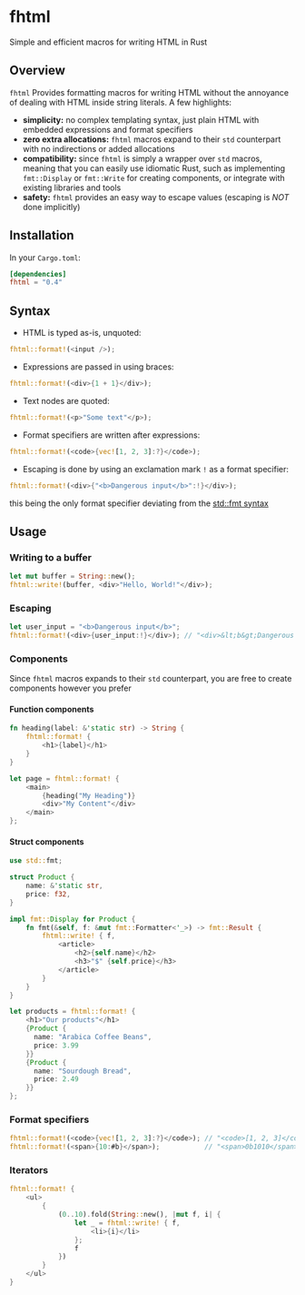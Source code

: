 # fhtml

Simple and efficient macros for writing HTML in Rust

## Overview

`fhtml` Provides formatting macros for writing HTML without the annoyance of dealing with HTML inside string literals. A few highlights:

- **simplicity:** no complex templating syntax, just plain HTML with embedded expressions and format specifiers
- **zero extra allocations:** `fhtml` macros expand to their `std` counterpart with no indirections or added allocations
- **compatibility:** since `fhtml` is simply a wrapper over `std` macros, meaning that you can easily use idiomatic Rust, such as implementing `fmt::Display` or `fmt::Write` for creating components, or integrate with existing libraries and tools
- **safety:** `fhtml` provides an easy way to escape values (escaping is *NOT* done implicitly)

## Installation

In your `Cargo.toml`:

```toml
[dependencies]
fhtml = "0.4"
```

## Syntax

- HTML is typed as-is, unquoted:
```rust
fhtml::format!(<input />);
```
- Expressions are passed in using braces:
```rust
fhtml::format!(<div>{1 + 1}</div>);
```
- Text nodes are quoted:
```rust
fhtml::format!(<p>"Some text"</p>);
```
- Format specifiers are written after expressions:
```rust
fhtml::format!(<code>{vec![1, 2, 3]:?}</code>);
```
- Escaping is done by using an exclamation mark `!` as a format specifier:
```rust
fhtml::format!(<div>{"<b>Dangerous input</b>":!}</div>);
```
this being the only format specifier deviating from the [std::fmt syntax](https://doc.rust-lang.org/stable/std/fmt/index.html#syntax)

## Usage

### Writing to a buffer

```rust
let mut buffer = String::new();
fhtml::write!(buffer, <div>"Hello, World!"</div>);
```

### Escaping

```rust
let user_input = "<b>Dangerous input</b>";
fhtml::format!(<div>{user_input:!}</div>); // "<div>&lt;b&gt;Dangerous input&lt;/b&gt;</div>"
```

### Components

Since `fhtml` macros expands to their `std` counterpart, you are free to create components however you prefer

#### Function components

```rust
fn heading(label: &'static str) -> String {
    fhtml::format! {
        <h1>{label}</h1>
    }    
}

let page = fhtml::format! {
    <main>
        {heading("My Heading")}
        <div>"My Content"</div>
    </main>
};
```

#### Struct components

```rust
use std::fmt;

struct Product {
    name: &'static str,
    price: f32,
}

impl fmt::Display for Product {
    fn fmt(&self, f: &mut fmt::Formatter<'_>) -> fmt::Result {
        fhtml::write! { f,
            <article>
                <h2>{self.name}</h2>
                <h3>"$" {self.price}</h3>
            </article>
        }
    }
}

let products = fhtml::format! {
    <h1>"Our products"</h1>
    {Product {
      name: "Arabica Coffee Beans",
      price: 3.99
    }}
    {Product {
      name: "Sourdough Bread",
      price: 2.49
    }}
};
```

### Format specifiers

```rust
fhtml::format!(<code>{vec![1, 2, 3]:?}</code>); // "<code>[1, 2, 3]</code>"
fhtml::format!(<span>{10:#b}</span>);           // "<span>0b1010</span>"
```

### Iterators

```rust
fhtml::format! {
    <ul>
        {
            (0..10).fold(String::new(), |mut f, i| {
                let _ = fhtml::write! { f,
                    <li>{i}</li>
                };
                f
            })
        }
    </ul>
}
```
